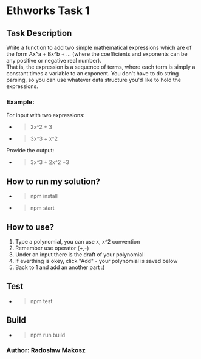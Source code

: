 # Ethworks Task 1

## Task Description
Write a function to add two simple mathematical expressions which are of the form Ax^a + Bx^b + … (where the coefficients and exponents can be any positive or negative real
number).  
 That is, the expression is a sequence of terms, where each term is simply a constant
times a variable to an exponent. You don't have to do string parsing, so you can use whatever
data structure you'd like to hold the expressions.

### Example:
For input with two expressions:
- > 2x^2 + 3

- > 3x^3 + x^2

Provide the output:
- > 3x^3 + 2x^2 +3

## How to run my solution?
- > npm install
- > npm start

## How to use?
1. Type a polynomial, you can use x, x^2 convention
2. Remember use operator (+,-)
3. Under an input there is the draft of your polynomial
4. If everthing is okey, click "Add" - your polynomial is saved below
5. Back to 1 and add an another part :)

## Test
- > npm test

## Build
- > npm run build

### Author: Radosław Makosz

